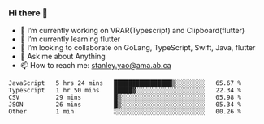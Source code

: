 ### Hi there 👋

- 🔭 I’m currently working on VRAR(Typescript) and Clipboard(flutter) 
- 🌱 I’m currently learning flutter
- 👯 I’m looking to collaborate on GoLang, TypeScript, Swift, Java, flutter
- 💬 Ask me about Anything
- 📫 How to reach me: stanley.yao@ama.ab.ca


<!--START_SECTION:waka-->
```text
JavaScript   5 hrs 24 mins   ████████████████▒░░░░░░░░   65.67 % 
TypeScript   1 hr 50 mins    █████▓░░░░░░░░░░░░░░░░░░░   22.34 % 
CSV          29 mins         █▒░░░░░░░░░░░░░░░░░░░░░░░   05.98 % 
JSON         26 mins         █▒░░░░░░░░░░░░░░░░░░░░░░░   05.34 % 
Other        1 min           ░░░░░░░░░░░░░░░░░░░░░░░░░   00.26 % 
```
<!--END_SECTION:waka-->
